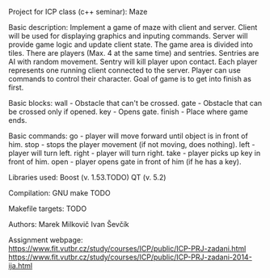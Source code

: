 Project for ICP class (c++ seminar): Maze

Basic description:
Implement a game of maze with client and server.
Client will be used for displaying graphics and inputing commands.
Server will provide game logic and update client state. 
The game area is divided into tiles.
There are players (Max. 4 at the same time) and sentries.
Sentries are AI with random movement.
Sentry will kill player upon contact.
Each player represents one running client connected to the server.
Player can use commands to control their character.
Goal of game is to get into finish as first.

Basic blocks:
wall - Obstacle that can't be crossed.
gate - Obstacle that can be crossed only if opened.
key - Opens gate.
finish - Place where game ends.

Basic commands:
go - player will move forward until object is in front of him.
stop - stops the player movement (if not moving, does nothing).
left - player will turn left.
right - player will turn right.
take - player picks up key in front of him.
open - player opens gate in front of him (if he has a key).


Libraries used:
Boost (v. 1.53.TODO)
QT (v. 5.2)

Compilation:
GNU make
TODO

Makefile targets:
TODO

Authors:
Marek Milkovič
Ivan Ševčík

Assignment webpage:
https://www.fit.vutbr.cz/study/courses/ICP/public/ICP-PRJ-zadani.html
https://www.fit.vutbr.cz/study/courses/ICP/public/ICP-PRJ-zadani-2014-ija.html